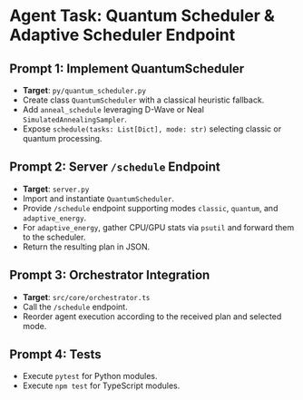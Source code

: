 # Agent Task: Quantum Scheduler & Adaptive Scheduler Endpoint

## Prompt 1: Implement QuantumScheduler
- **Target**: `py/quantum_scheduler.py`
- Create class `QuantumScheduler` with a classical heuristic fallback.
- Add `anneal_schedule` leveraging D-Wave or Neal `SimulatedAnnealingSampler`.
- Expose `schedule(tasks: List[Dict], mode: str)` selecting classic or quantum processing.

## Prompt 2: Server `/schedule` Endpoint
- **Target**: `server.py`
- Import and instantiate `QuantumScheduler`.
- Provide `/schedule` endpoint supporting modes `classic`, `quantum`, and `adaptive_energy`.
- For `adaptive_energy`, gather CPU/GPU stats via `psutil` and forward them to the scheduler.
- Return the resulting plan in JSON.

## Prompt 3: Orchestrator Integration
- **Target**: `src/core/orchestrator.ts`
- Call the `/schedule` endpoint.
- Reorder agent execution according to the received plan and selected mode.

## Prompt 4: Tests
- Execute `pytest` for Python modules.
- Execute `npm test` for TypeScript modules.
